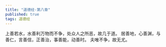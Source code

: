 ```yaml
---
title: "道德经-第八章"
published: true
tags: 道德经
---
```


上善若水，水善利万物而不争，处众人之所恶，故几于道。
居善地，心善渊，与善仁，言善信，正善治，事善能，动善时。
夫唯不争，故无尤。



